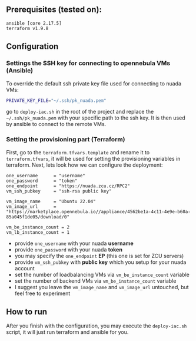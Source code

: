 ## Prerequisites (tested on):
	ansible [core 2.17.5]
	terraform v1.9.8

## Configuration

### Settings the SSH key for connecting to opennebula VMs (Ansible)

To override the default ssh private key file used for connecting to nuada VMs:

```sh title="deploy-iac.sh"
PRIVATE_KEY_FILE="~/.ssh/pk_nuada.pem"
```

go to `deploy-iac.sh` in the root of the project and replace the `~/.ssh/pk_nuada.pem` with your specific path to the ssh key. It is then used by ansible to connect to the remote VMs.

### Setting the provisioning part (Terraform)

First, go to the `terraform.tfvars.template` and rename it to `terraform.tfvars`, it will be used for setting the provisioning variables in terraform.
Next, lets look how we can configure the deployment:
```
one_username      = "username"
one_password      = "token"
one_endpoint      = "https://nuada.zcu.cz/RPC2"
vm_ssh_pubkey     = "ssh-rsa public key"

vm_image_name     = "Ubuntu 22.04"
vm_image_url      = "https://marketplace.opennebula.io//appliance/4562be1a-4c11-4e9e-b60a-85a045f1de05/download/0"

vm_be_instance_count = 2
vm_lb_instance_count = 1
```

- provide `one_username` with your nuada **username**
- provide `one_password` with your nuada **token**
- you may specify the `one_endpoint` **EP** (this one is set for ZCU servers)
- provide `vm_ssh_pubkey` with **public key** which you setup for your nuada account
- set the number of loadbalancing VMs via `vm_be_instance_count` variable
- set the number of backend VMs via `vm_be_instance_count` variable
- I suggest you leave the `vm_image_name` and `vm_image_url` untouched, but feel free to experiment

## How to run

After you finish with the configuration, you may execute the `deploy-iac.sh` script, it will just run terraform and ansible for you.